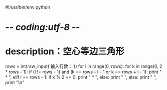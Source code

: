 #!/usr/bin/env python
# -*- coding:utf-8 -*-
# description：空心等边三角形

rows = int(raw_input('输入行数：'))
for i in range(0, rows):
    for k in range(0, 2 * rows - 1):
        if (i != rows - 1) and (k == rows - i - 1 or k == rows + i - 1):
            print " * ",
        elif i == rows - 1:
            if k % 2 == 0:
                print " * ",
            else:
                print "   ",
        else:
            print "   ",
    print "\n"
